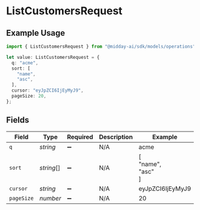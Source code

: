 # ListCustomersRequest

## Example Usage

```typescript
import { ListCustomersRequest } from "@midday-ai/sdk/models/operations";

let value: ListCustomersRequest = {
  q: "acme",
  sort: [
    "name",
    "asc",
  ],
  cursor: "eyJpZCI6IjEyMyJ9",
  pageSize: 20,
};
```

## Fields

| Field              | Type               | Required           | Description        | Example            |
| ------------------ | ------------------ | ------------------ | ------------------ | ------------------ |
| `q`                | *string*           | :heavy_minus_sign: | N/A                | acme               |
| `sort`             | *string*[]         | :heavy_minus_sign: | N/A                | [<br/>"name",<br/>"asc"<br/>] |
| `cursor`           | *string*           | :heavy_minus_sign: | N/A                | eyJpZCI6IjEyMyJ9   |
| `pageSize`         | *number*           | :heavy_minus_sign: | N/A                | 20                 |